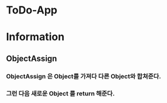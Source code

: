 # ToDo-App

# Information
## ObjectAssign
### ObjectAssign 은 Object를 가져다 다른 Object와 합쳐준다.
### 그런 다음 새로운 Object 를 return 해준다.
